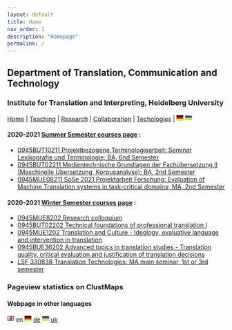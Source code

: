 ```yaml
---
layout: default
title: Home
nav_order: 1
description: "Homepage"
permalink: /
---
```


## Department of Translation, Communication and Technology
### Institute for Translation and Interpreting, Heidelberg University

[Home](index.md) | [Teaching](teaching.md) | [Research](research.md) | [Collaboration](collaboration.md) | [Techologies](techlabs.md) | [![Image](de_l_flag.png)](de_index.html) [![Image](uk_l_flag.png)](uk_index.html)

#### 2020-2021 [Summer Semester courses page](D2020-21-Y-courses.md) :
- [0945BUT10211 Projektbezogene Terminologiearbeit: Seminar Lexikografie und Terminologie; BA, 6nd Semester](D2020-21-Y/d11b6-0945BUT10211-SoSe-2021-Projektbezogene-Terminologiearbeit.md)
- [0945BUT02211 Medientechnische Grundlagen der Fachübersetzung II (Maschinelle Übersetzung, Korpusanalyse); BA, 2nd Semester](D2020-21-Y/d12b2-0945BUT02211-SoSe-2021-Medientechnische-Grundlagen-II.md)
- [0945MUE08211 SoSe 2021 Projektarbeit Forschung: Evaluation of Machine Translation systems in task-critical domains; MA, 2nd Semester](D2020-21-Y/d13m2-0945MUE08211-SoSe-2021-Projektarbeit-Forschung.md)

#### 2020-2021 [Winter Semester courses page](D2020-21-W-courses.md) :
- [0945MUE8202 Research colloquium](D2020-21-W/d11m3-0945MUE8202_Research_colloquium.md)
- [0945BUT02202 Technical foundations of professional translation I](D2020-21-W/d12b1-0945BUT02202_Technical_foundations.md)
- [0945MUE1202 Translation and Culture - Ideology, evaluative language and intervention in translation](D2020-21-W/d13m1-0945MUE1202_Translation_Culture_Ideology.md)
- [0945BUE36202 Advanced topics in translation studies - Translation quality, critical evaluation and justification of translation decisions](D2020-21-W/d21b5-0945BUE36202_Advanced_topics_translation.md)
- [LSF 330838 Translation Technologies: MA main seminar, 1st or 3rd semester](D2020-21-W/d22m13-LSF330838_Translation_Technologies.md)


### Pageview statistics on ClustMaps

<script type="text/javascript" id="clustrmaps" src="//clustrmaps.com/map_v2.js?d=ADgDCFeVJWZz_YCTkOkXJb16UfJT099A6BMMolPyg1o&cl=ffffff&w=a">
</script>

#### Webpage in other languages

![Image](en_l_flag.png) en [![Image](de_l_flag.png)](de_index.html) [de](de_index.md) [![Image](uk_l_flag.png)](uk_index.html) [uk](uk_index.md)
